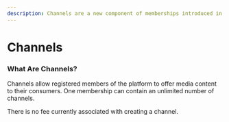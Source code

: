 ```yaml
---
description: Channels are a new component of memberships introduced in the Rome testnet
---
```


# Channels

### What Are Channels?

Channels allow registered members of the platform to offer media content to their consumers. One membership can contain an unlimited number of channels.

There is no fee currently associated with creating a channel.



